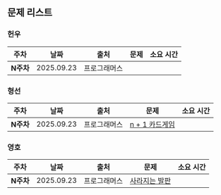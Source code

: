 ## 문제 리스트

<h3>헌우</h3>

|주차|날짜|출처|문제|소요 시간|
|--|--|--|--|--|
|**N주차** |2025.09.23|프로그래머스|[]()|


<h3>형선</h3>

|주차|날짜|출처|문제|소요 시간|
|--|--|--|--|--|
|**N주차** |2025.09.23|프로그래머스|[n + 1 카드게임](https://school.programmers.co.kr/learn/courses/30/lessons/258707)|



<h3>영호</h3>

|주차|날짜|출처|문제|소요 시간|
|--|--|--|--|--|
|**N주차** |2025.09.23|프로그래머스|[사라지는 발판](https://school.programmers.co.kr/learn/courses/30/lessons/92345)|
